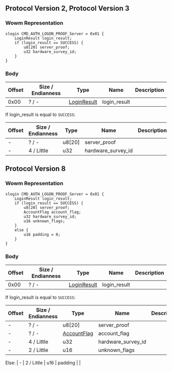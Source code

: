 ## Protocol Version 2, Protocol Version 3

### Wowm Representation
```rust,ignore
slogin CMD_AUTH_LOGON_PROOF_Server = 0x01 {
    LoginResult login_result;
    if (login_result == SUCCESS) {
        u8[20] server_proof;
        u32 hardware_survey_id;
    }
}
```
### Body
| Offset | Size / Endianness | Type | Name | Description |
| ------ | ----------------- | ---- | ---- | ----------- |
| 0x00 | ? / - | [LoginResult](loginresult.md) | login_result |  |

If login_result is equal to `SUCCESS`:

| Offset | Size / Endianness | Type | Name | Description |
| ------ | ----------------- | ---- | ---- | ----------- |
| - | ? / - | u8[20] | server_proof |  |
| - | 4 / Little | u32 | hardware_survey_id |  |
## Protocol Version 8

### Wowm Representation
```rust,ignore
slogin CMD_AUTH_LOGON_PROOF_Server = 0x01 {
    LoginResult login_result;
    if (login_result == SUCCESS) {
        u8[20] server_proof;
        AccountFlag account_flag;
        u32 hardware_survey_id;
        u16 unknown_flags;
    }
    else {
        u16 padding = 0;
    }
}
```
### Body
| Offset | Size / Endianness | Type | Name | Description |
| ------ | ----------------- | ---- | ---- | ----------- |
| 0x00 | ? / - | [LoginResult](loginresult.md) | login_result |  |

If login_result is equal to `SUCCESS`:

| Offset | Size / Endianness | Type | Name | Description |
| ------ | ----------------- | ---- | ---- | ----------- |
| - | ? / - | u8[20] | server_proof |  |
| - | ? / - | [AccountFlag](accountflag.md) | account_flag |  |
| - | 4 / Little | u32 | hardware_survey_id |  |
| - | 2 / Little | u16 | unknown_flags |  |

Else: 
| - | 2 / Little | u16 | padding |  |
